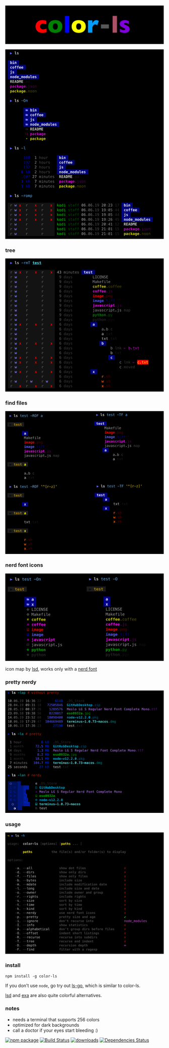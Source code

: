 
![icon](./bin/img/icon.png)

![example](./bin/img/example.png)

### tree

![tree](./bin/img/tree.png)

### find files

![find](./bin/img/find.png)

### nerd font icons

![nerdy](./bin/img/nerdy.png)

icon map by [lsd](https://github.com/Peltoche/lsd), works only with a [nerd font](https://github.com/ryanoasis/nerd-fonts)

### pretty nerdy

![pretty](./bin/img/pretty.png)

### usage

![usage](./bin/img/usage.png)

### install

```shell
npm install -g color-ls
```

If you don't use `node`, go try out [ls-go](https://github.com/acarl005/ls-go), which is similar to color-ls.

[lsd](https://github.com/Peltoche/lsd) and [exa](https://github.com/ogham/exa) are also quite colorful alternatives.

### notes

* needs a terminal that supports 256 colors
* optimized for dark backgrounds
* call a doctor if your eyes start bleeding :)

[![npm package][npm-image]][npm-url] 
[![Build Status][travis-image]][travis-url] 
[![downloads][downloads-image]][downloads-url] 
[![Dependencies Status][david-image]][david-url]

[npm-image]:https://img.shields.io/npm/v/color-ls.svg
[npm-url]:http://npmjs.org/package/color-ls
[travis-image]:https://travis-ci.org/monsterkodi/color-ls.svg?branch=master
[travis-url]:https://travis-ci.org/monsterkodi/color-ls
[david-image]:https://david-dm.org/monsterkodi/color-ls/status.svg
[david-url]:https://david-dm.org/monsterkodi/color-ls
[downloads-image]:https://img.shields.io/npm/dm/color-ls.svg
[downloads-url]:http://npmjs.org/package/color-ls
